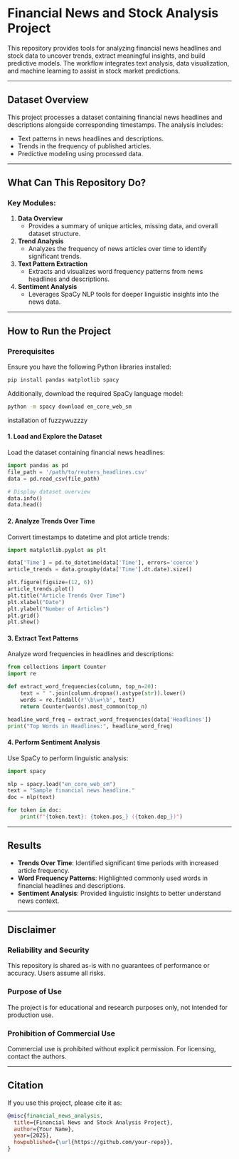 # Financial News and Stock Analysis Project

This repository provides tools for analyzing financial news headlines and stock data to uncover trends, extract meaningful insights, and build predictive models. The workflow integrates text analysis, data visualization, and machine learning to assist in stock market predictions.

---

## Dataset Overview
This project processes a dataset containing financial news headlines and descriptions alongside corresponding timestamps. The analysis includes:
- Text patterns in news headlines and descriptions.
- Trends in the frequency of published articles.
- Predictive modeling using processed data.

---

## What Can This Repository Do?
### Key Modules:
1. **Data Overview**
   - Provides a summary of unique articles, missing data, and overall dataset structure.
2. **Trend Analysis**
   - Analyzes the frequency of news articles over time to identify significant trends.
3. **Text Pattern Extraction**
   - Extracts and visualizes word frequency patterns from news headlines and descriptions.
4. **Sentiment Analysis**
   - Leverages SpaCy NLP tools for deeper linguistic insights into the news data.

---

## How to Run the Project

### Prerequisites
Ensure you have the following Python libraries installed:
```bash
pip install pandas matplotlib spacy
```
Additionally, download the required SpaCy language model:
```bash
python -m spacy download en_core_web_sm
```
installation of fuzzywuzzzy

#### 1. Load and Explore the Dataset
Load the dataset containing financial news headlines:
```python
import pandas as pd
file_path = '/path/to/reuters_headlines.csv'
data = pd.read_csv(file_path)

# Display dataset overview
data.info()
data.head()
```

#### 2. Analyze Trends Over Time
Convert timestamps to datetime and plot article trends:
```python
import matplotlib.pyplot as plt

data['Time'] = pd.to_datetime(data['Time'], errors='coerce')
article_trends = data.groupby(data['Time'].dt.date).size()

plt.figure(figsize=(12, 6))
article_trends.plot()
plt.title("Article Trends Over Time")
plt.xlabel("Date")
plt.ylabel("Number of Articles")
plt.grid()
plt.show()
```

#### 3. Extract Text Patterns
Analyze word frequencies in headlines and descriptions:
```python
from collections import Counter
import re

def extract_word_frequencies(column, top_n=20):
    text = " ".join(column.dropna().astype(str)).lower()
    words = re.findall(r'\b\w+\b', text)
    return Counter(words).most_common(top_n)

headline_word_freq = extract_word_frequencies(data['Headlines'])
print("Top Words in Headlines:", headline_word_freq)
```

#### 4. Perform Sentiment Analysis
Use SpaCy to perform linguistic analysis:
```python
import spacy

nlp = spacy.load("en_core_web_sm")
text = "Sample financial news headline."
doc = nlp(text)

for token in doc:
    print(f"{token.text}: {token.pos_} ({token.dep_})")
```

---

## Results
- **Trends Over Time**: Identified significant time periods with increased article frequency.
- **Word Frequency Patterns**: Highlighted commonly used words in financial headlines and descriptions.
- **Sentiment Analysis**: Provided linguistic insights to better understand news context.

---

## Disclaimer
### Reliability and Security
This repository is shared as-is with no guarantees of performance or accuracy. Users assume all risks.

### Purpose of Use
The project is for educational and research purposes only, not intended for production use.

### Prohibition of Commercial Use
Commercial use is prohibited without explicit permission. For licensing, contact the authors.

---


## Citation
If you use this project, please cite it as:
```bibtex
@misc{financial_news_analysis,
  title={Financial News and Stock Analysis Project},
  author={Your Name},
  year={2025},
  howpublished={\url{https://github.com/your-repo}},
}
```


